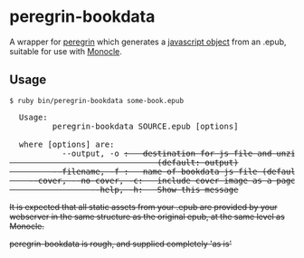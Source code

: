 # peregrin-bookdata

A wrapper for [peregrin](https://github.com/joseph/peregrin) which generates a [javascript object](https://github.com/joseph/Monocle/wiki/Book-data-object) from an .epub, suitable for use with [Monocle](https://github.com/joseph/Monocle).

## Usage

    $ ruby bin/peregrin-bookdata some-book.epub

<pre>
  Usage:
         peregrin-bookdata SOURCE.epub [options] <filename>

  where [options] are:
           --output, -o <s>:   destination for js file and unzipped assets
                               (default: output)
         --filename, -f <s>:   name of bookdata js file (default: bookdata.js)
    --cover, --no-cover, -c:   include cover image as a page (default: true)
                 --help, -h:   Show this message
</pre>

It is expected that all static assets from your .epub are provided by your webserver in the same structure as the original epub, at the same level as Monocle.

peregrin-bookdata is rough, and supplied completely 'as is'

